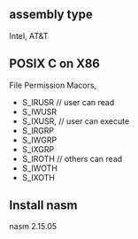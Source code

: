 ## assembly type
Intel, AT&T

## POSIX C on X86

File Permission Macors,

- S_IRUSR // user can read
- S_IWUSR
- S_IXUSR, // user can execute
- S_IRGRP
- S_IWGRP
- S_IXGRP
- S_IROTH // others can read
- S_IWOTH
- S_IXOTH 

## Install nasm
nasm 2.15.05

